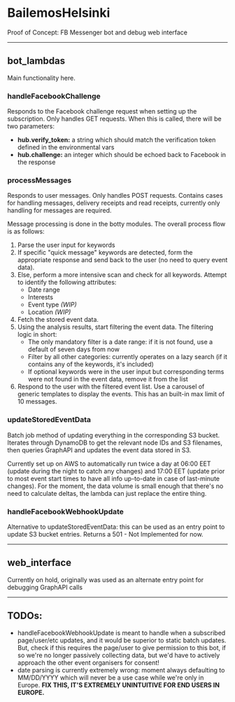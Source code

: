 # BailemosHelsinki
Proof of Concept: FB Messenger bot and debug web interface

---

## bot_lambdas
Main functionality here.

### handleFacebookChallenge
Responds to the Facebook challenge request when setting up the subscription. Only handles GET requests. When this is called, there will be two parameters: 
* __hub.verify_token:__ a string which should match the verification token defined in the environmental vars
* __hub.challenge:__ an integer which should be echoed back to Facebook in the response

### processMessages
Responds to user messages. Only handles POST requests. Contains cases for handling messages, delivery receipts and read receipts, currently only handling for messages are required.

Message processing is done in the botty modules. The overall process flow is as follows:
1. Parse the user input for keywords
2. If specific "quick message" keywords are detected, form the appropriate response and send back to the user (no need to query event data).
3. Else, perform a more intensive scan and check for all keywords. Attempt to identify the following attributes:
    * Date range
    * Interests
    * Event type _(WIP)_
    * Location _(WIP)_
5. Fetch the stored event data.
4. Using the analysis results, start filtering the event data. The filtering logic in short:
    * The only mandatory filter is a date range: if it is not found, use a default of seven days from now
    * Filter by all other categories: currently operates on a lazy search (if it contains any of the keywords, it's included)
    * If optional keywords were in the user input but corresponding terms were not found in the event data, remove it from the list
5. Respond to the user with the filtered event list. Use a carousel of generic templates to display the events. This has an built-in max limit of 10 messages.

### updateStoredEventData
Batch job method of updating everything in the corresponding S3 bucket. Iterates through DynamoDB to get the relevant node IDs and S3 filenames, then queries GraphAPI and updates the event data stored in S3.

Currently set up on AWS to automatically run twice a day at 06:00 EET (update during the night to catch any changes) and 17:00 EET (update prior to most event start times to have all info up-to-date in case of last-minute changes). For the moment, the data volume is small enough that there's no need to calculate deltas, the lambda can just replace the entire thing.

### handleFacebookWebhookUpdate
Alternative to updateStoredEventData: this can be used as an entry point to update S3 bucket entries. Returns a 501 - Not Implemented for now.

---

## web_interface
Currently on hold, originally was used as an alternate entry point for debugging GraphAPI calls

---

## TODOs:

* handleFacebookWebhookUpdate is meant to handle when a subscribed page/user/etc updates, and it would be superior to static batch updates. But, check if this requires the page/user to give permission to this bot, if so we're no longer passively collecting data, but we'd have to actively approach the other event organisers for consent!
* date parsing is currently extremely wrong: moment always defaulting to MM/DD/YYYY which will never be a use case while we're only in Europe. __FIX THIS, IT'S EXTREMELY UNINTUITIVE FOR END USERS IN EUROPE.__

